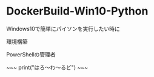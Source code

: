 # DockerBuild-Win10-Python
Windows10で簡単にパイソンを実行したい時に

環境構築

PowerShellの管理者

\~~~
print("はろ～わ～るど")
\~~~
